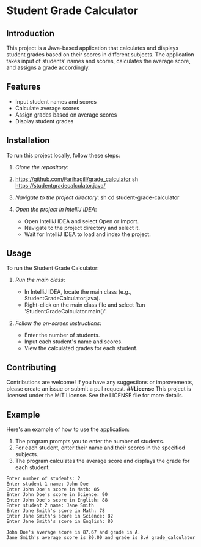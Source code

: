 # Student Grade Calculator

## Introduction
This project is a Java-based application that calculates and displays student grades based on their scores in different subjects. The application takes input of students' names and scores, calculates the average score, and assigns a grade accordingly.

## Features
- Input student names and scores
- Calculate average scores
- Assign grades based on average scores
- Display student grades

## Installation
To run this project locally, follow these steps:

1. *Clone the repository*:
2. https://github.com/Farihagill/grade_calculator
    sh
   https://studentgradecalculator.java/

3. *Navigate to the project directory*:
    sh
    cd student-grade-calculator
    

4. *Open the project in IntelliJ IDEA*:
    - Open IntelliJ IDEA and select Open or Import.
    - Navigate to the project directory and select it.
    - Wait for IntelliJ IDEA to load and index the project.

## Usage
To run the Student Grade Calculator:

1. *Run the main class*:
    - In IntelliJ IDEA, locate the main class (e.g., StudentGradeCalculator.java).
    - Right-click on the main class file and select Run 'StudentGradeCalculator.main()'.

2. *Follow the on-screen instructions*:
    - Enter the number of students.
    - Input each student's name and scores.
    - View the calculated grades for each student.
## Contributing
Contributions are welcome! If you have any suggestions or improvements, please create an issue or submit a pull request.
**##License**
This project is licensed under the MIT License. See the LICENSE file for more details.

## Example
Here's an example of how to use the application:

1. The program prompts you to enter the number of students.
2. For each student, enter their name and their scores in the specified subjects.
3. The program calculates the average score and displays the grade for each student.

```plaintext
Enter number of students: 2
Enter student 1 name: John Doe
Enter John Doe's score in Math: 85
Enter John Doe's score in Science: 90
Enter John Doe's score in English: 88
Enter student 2 name: Jane Smith
Enter Jane Smith's score in Math: 78
Enter Jane Smith's score in Science: 82
Enter Jane Smith's score in English: 80

John Doe's average score is 87.67 and grade is A.
Jane Smith's average score is 80.00 and grade is B.# grade_calculator

